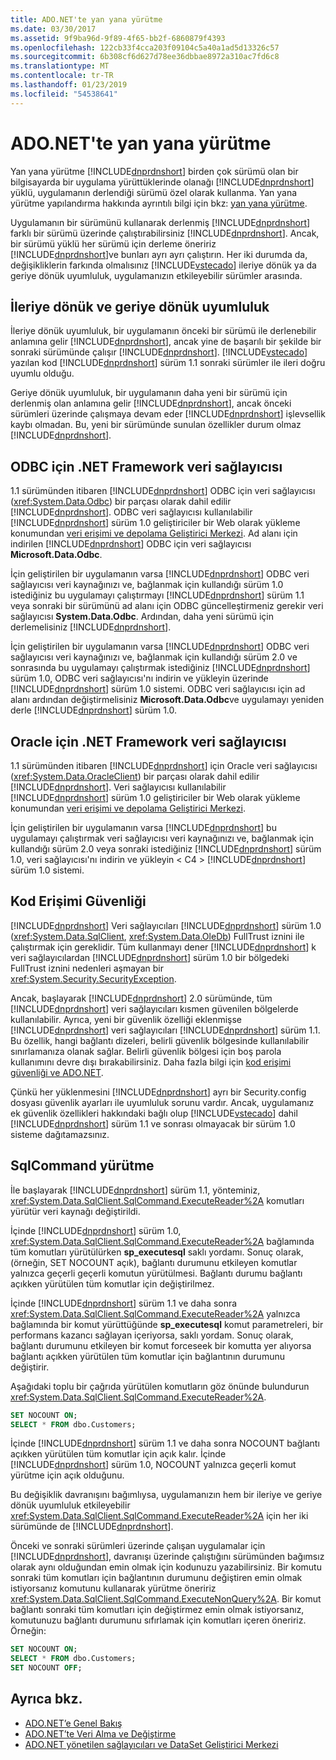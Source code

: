 ```yaml
---
title: ADO.NET'te yan yana yürütme
ms.date: 03/30/2017
ms.assetid: 9f9ba96d-9f89-4f65-bb2f-6860879f4393
ms.openlocfilehash: 122cb33f4cca203f09104c5a40a1ad5d13326c57
ms.sourcegitcommit: 6b308cf6d627d78ee36dbbae8972a310ac7fd6c8
ms.translationtype: MT
ms.contentlocale: tr-TR
ms.lasthandoff: 01/23/2019
ms.locfileid: "54538641"
---
```

# <a name="side-by-side-execution-in-adonet"></a>ADO.NET'te yan yana yürütme
Yan yana yürütme [!INCLUDE[dnprdnshort](../../../../includes/dnprdnshort-md.md)] birden çok sürümü olan bir bilgisayarda bir uygulama yürüttüklerinde olanağı [!INCLUDE[dnprdnshort](../../../../includes/dnprdnshort-md.md)] yüklü, uygulamanın derlendiği sürümü özel olarak kullanma. Yan yana yürütme yapılandırma hakkında ayrıntılı bilgi için bkz: [yan yana yürütme](../../../../docs/framework/deployment/side-by-side-execution.md).  
  
 Uygulamanın bir sürümünü kullanarak derlenmiş [!INCLUDE[dnprdnshort](../../../../includes/dnprdnshort-md.md)] farklı bir sürümü üzerinde çalıştırabilirsiniz [!INCLUDE[dnprdnshort](../../../../includes/dnprdnshort-md.md)]. Ancak, bir sürümü yüklü her sürümü için derleme öneririz [!INCLUDE[dnprdnshort](../../../../includes/dnprdnshort-md.md)]ve bunları ayrı ayrı çalıştırın. Her iki durumda da, değişikliklerin farkında olmalısınız [!INCLUDE[vstecado](../../../../includes/vstecado-md.md)] ileriye dönük ya da geriye dönük uyumluluk, uygulamanızın etkileyebilir sürümler arasında.  
  
## <a name="forward-compatibility-and-backward-compatibility"></a>İleriye dönük ve geriye dönük uyumluluk  
 İleriye dönük uyumluluk, bir uygulamanın önceki bir sürümü ile derlenebilir anlamına gelir [!INCLUDE[dnprdnshort](../../../../includes/dnprdnshort-md.md)], ancak yine de başarılı bir şekilde bir sonraki sürümünde çalışır [!INCLUDE[dnprdnshort](../../../../includes/dnprdnshort-md.md)]. [!INCLUDE[vstecado](../../../../includes/vstecado-md.md)] yazılan kod [!INCLUDE[dnprdnshort](../../../../includes/dnprdnshort-md.md)] sürüm 1.1 sonraki sürümler ile ileri doğru uyumlu olduğu.  
  
 Geriye dönük uyumluluk, bir uygulamanın daha yeni bir sürümü için derlenmiş olan anlamına gelir [!INCLUDE[dnprdnshort](../../../../includes/dnprdnshort-md.md)], ancak önceki sürümleri üzerinde çalışmaya devam eder [!INCLUDE[dnprdnshort](../../../../includes/dnprdnshort-md.md)] işlevsellik kaybı olmadan. Bu, yeni bir sürümünde sunulan özellikler durum olmaz [!INCLUDE[dnprdnshort](../../../../includes/dnprdnshort-md.md)].  
  
## <a name="the-net-framework-data-provider-for-odbc"></a>ODBC için .NET Framework veri sağlayıcısı  
 1.1 sürümünden itibaren [!INCLUDE[dnprdnshort](../../../../includes/dnprdnshort-md.md)] ODBC için veri sağlayıcısı (<xref:System.Data.Odbc>) bir parçası olarak dahil edilir [!INCLUDE[dnprdnshort](../../../../includes/dnprdnshort-md.md)]. ODBC veri sağlayıcısı kullanılabilir [!INCLUDE[dnprdnshort](../../../../includes/dnprdnshort-md.md)] sürüm 1.0 geliştiriciler bir Web olarak yükleme konumundan [veri erişimi ve depolama Geliştirici Merkezi](https://go.microsoft.com/fwlink/?linkid=4173). Ad alanı için indirilen [!INCLUDE[dnprdnshort](../../../../includes/dnprdnshort-md.md)] ODBC için veri sağlayıcısı **Microsoft.Data.Odbc**.  
  
 İçin geliştirilen bir uygulamanın varsa [!INCLUDE[dnprdnshort](../../../../includes/dnprdnshort-md.md)] ODBC veri sağlayıcısı veri kaynağınızı ve, bağlanmak için kullandığı sürüm 1.0 istediğiniz bu uygulamayı çalıştırmayı [!INCLUDE[dnprdnshort](../../../../includes/dnprdnshort-md.md)] sürüm 1.1 veya sonraki bir sürümünü ad alanı için ODBC güncelleştirmeniz gerekir veri sağlayıcısı **System.Data.Odbc**. Ardından, daha yeni sürümü için derlemelisiniz [!INCLUDE[dnprdnshort](../../../../includes/dnprdnshort-md.md)].  
  
 İçin geliştirilen bir uygulamanın varsa [!INCLUDE[dnprdnshort](../../../../includes/dnprdnshort-md.md)] ODBC veri sağlayıcısı veri kaynağınızı ve, bağlanmak için kullandığı sürüm 2.0 ve sonrasında bu uygulamayı çalıştırmak istediğiniz [!INCLUDE[dnprdnshort](../../../../includes/dnprdnshort-md.md)] sürüm 1.0, ODBC veri sağlayıcısı'nı indirin ve yükleyin üzerinde [!INCLUDE[dnprdnshort](../../../../includes/dnprdnshort-md.md)] sürüm 1.0 sistemi. ODBC veri sağlayıcısı için ad alanı ardından değiştirmelisiniz **Microsoft.Data.Odbc**ve uygulamayı yeniden derle [!INCLUDE[dnprdnshort](../../../../includes/dnprdnshort-md.md)] sürüm 1.0.  
  
## <a name="the-net-framework-data-provider-for-oracle"></a>Oracle için .NET Framework veri sağlayıcısı  
 1.1 sürümünden itibaren [!INCLUDE[dnprdnshort](../../../../includes/dnprdnshort-md.md)] için Oracle veri sağlayıcısı (<xref:System.Data.OracleClient>) bir parçası olarak dahil edilir [!INCLUDE[dnprdnshort](../../../../includes/dnprdnshort-md.md)]. Veri sağlayıcısı kullanılabilir [!INCLUDE[dnprdnshort](../../../../includes/dnprdnshort-md.md)] sürüm 1.0 geliştiriciler bir Web olarak yükleme konumundan [veri erişimi ve depolama Geliştirici Merkezi](https://go.microsoft.com/fwlink/?linkid=4173).  
  
 İçin geliştirilen bir uygulamanın varsa [!INCLUDE[dnprdnshort](../../../../includes/dnprdnshort-md.md)] bu uygulamayı çalıştırmak veri sağlayıcısı veri kaynağınızı ve, bağlanmak için kullandığı sürüm 2.0 veya sonraki istediğiniz [!INCLUDE[dnprdnshort](../../../../includes/dnprdnshort-md.md)] sürüm 1.0, veri sağlayıcısı'nı indirin ve yükleyin < C4 > [!INCLUDE[dnprdnshort](../../../../includes/dnprdnshort-md.md)]  sürüm 1.0 sistemi.  
  
## <a name="code-access-security"></a>Kod Erişimi Güvenliği  
 [!INCLUDE[dnprdnshort](../../../../includes/dnprdnshort-md.md)] Veri sağlayıcıları [!INCLUDE[dnprdnshort](../../../../includes/dnprdnshort-md.md)] sürüm 1.0 (<xref:System.Data.SqlClient>, <xref:System.Data.OleDb>) FullTrust iznini ile çalıştırmak için gereklidir. Tüm kullanmayı dener [!INCLUDE[dnprdnshort](../../../../includes/dnprdnshort-md.md)] k veri sağlayıcılardan [!INCLUDE[dnprdnshort](../../../../includes/dnprdnshort-md.md)] sürüm 1.0 bir bölgedeki FullTrust iznini nedenleri aşmayan bir <xref:System.Security.SecurityException>.  
  
 Ancak, başlayarak [!INCLUDE[dnprdnshort](../../../../includes/dnprdnshort-md.md)] 2.0 sürümünde, tüm [!INCLUDE[dnprdnshort](../../../../includes/dnprdnshort-md.md)] veri sağlayıcıları kısmen güvenilen bölgelerde kullanılabilir. Ayrıca, yeni bir güvenlik özelliği eklenmişse [!INCLUDE[dnprdnshort](../../../../includes/dnprdnshort-md.md)] veri sağlayıcıları [!INCLUDE[dnprdnshort](../../../../includes/dnprdnshort-md.md)] sürüm 1.1. Bu özellik, hangi bağlantı dizeleri, belirli güvenlik bölgesinde kullanılabilir sınırlamanıza olanak sağlar. Belirli güvenlik bölgesi için boş parola kullanımını devre dışı bırakabilirsiniz. Daha fazla bilgi için [kod erişimi güvenliği ve ADO.NET](../../../../docs/framework/data/adonet/code-access-security.md).  
  
 Çünkü her yüklenmesini [!INCLUDE[dnprdnshort](../../../../includes/dnprdnshort-md.md)] ayrı bir Security.config dosyası güvenlik ayarları ile uyumluluk sorunu vardır. Ancak, uygulamanız ek güvenlik özellikleri hakkındaki bağlı olup [!INCLUDE[vstecado](../../../../includes/vstecado-md.md)] dahil [!INCLUDE[dnprdnshort](../../../../includes/dnprdnshort-md.md)] sürüm 1.1 ve sonrası olmayacak bir sürüm 1.0 sisteme dağıtamazsınız.  
  
## <a name="sqlcommand-execution"></a>SqlCommand yürütme  
 İle başlayarak [!INCLUDE[dnprdnshort](../../../../includes/dnprdnshort-md.md)] sürüm 1.1, yönteminiz, <xref:System.Data.SqlClient.SqlCommand.ExecuteReader%2A> komutları yürütür veri kaynağı değiştirildi.  
  
 İçinde [!INCLUDE[dnprdnshort](../../../../includes/dnprdnshort-md.md)] sürüm 1.0, <xref:System.Data.SqlClient.SqlCommand.ExecuteReader%2A> bağlamında tüm komutları yürütülürken **sp_executesql** saklı yordamı. Sonuç olarak, (örneğin, SET NOCOUNT açık), bağlantı durumunu etkileyen komutlar yalnızca geçerli geçerli komutun yürütülmesi. Bağlantı durumu bağlantı açıkken yürütülen tüm komutlar için değiştirilmez.  
  
 İçinde [!INCLUDE[dnprdnshort](../../../../includes/dnprdnshort-md.md)] sürüm 1.1 ve daha sonra <xref:System.Data.SqlClient.SqlCommand.ExecuteReader%2A> yalnızca bağlamında bir komut yürüttüğünde **sp_executesql** komut parametreleri, bir performans kazancı sağlayan içeriyorsa, saklı yordam. Sonuç olarak, bağlantı durumunu etkileyen bir komut forceseek bir komutta yer alıyorsa bağlantı açıkken yürütülen tüm komutlar için bağlantının durumunu değiştirir.  
  
 Aşağıdaki toplu bir çağrıda yürütülen komutların göz önünde bulundurun <xref:System.Data.SqlClient.SqlCommand.ExecuteReader%2A>.  
  
```sql
SET NOCOUNT ON;  
SELECT * FROM dbo.Customers;  
```  
  
 İçinde [!INCLUDE[dnprdnshort](../../../../includes/dnprdnshort-md.md)] sürüm 1.1 ve daha sonra NOCOUNT bağlantı açıkken yürütülen tüm komutlar için açık kalır. İçinde [!INCLUDE[dnprdnshort](../../../../includes/dnprdnshort-md.md)] sürüm 1.0, NOCOUNT yalnızca geçerli komut yürütme için açık olduğunu.  
  
 Bu değişiklik davranışını bağımlıysa, uygulamanızın hem bir ileriye ve geriye dönük uyumluluk etkileyebilir <xref:System.Data.SqlClient.SqlCommand.ExecuteReader%2A> için her iki sürümünde de [!INCLUDE[dnprdnshort](../../../../includes/dnprdnshort-md.md)].  
  
 Önceki ve sonraki sürümleri üzerinde çalışan uygulamalar için [!INCLUDE[dnprdnshort](../../../../includes/dnprdnshort-md.md)], davranışı üzerinde çalıştığını sürümünden bağımsız olarak aynı olduğundan emin olmak için kodunuzu yazabilirsiniz. Bir komutu sonraki tüm komutları için bağlantının durumunu değiştiren emin olmak istiyorsanız komutunu kullanarak yürütme öneririz <xref:System.Data.SqlClient.SqlCommand.ExecuteNonQuery%2A>. Bir komut bağlantı sonraki tüm komutları için değiştirmez emin olmak istiyorsanız, komutunuzu bağlantı durumunu sıfırlamak için komutları içeren öneririz. Örneğin:  
  
```sql
SET NOCOUNT ON;  
SELECT * FROM dbo.Customers;  
SET NOCOUNT OFF;  
```  
  
## <a name="see-also"></a>Ayrıca bkz.
- [ADO.NET’e Genel Bakış](../../../../docs/framework/data/adonet/ado-net-overview.md)
- [ADO.NET’te Veri Alma ve Değiştirme](../../../../docs/framework/data/adonet/retrieving-and-modifying-data.md)
- [ADO.NET yönetilen sağlayıcıları ve DataSet Geliştirici Merkezi](https://go.microsoft.com/fwlink/?LinkId=217917)
